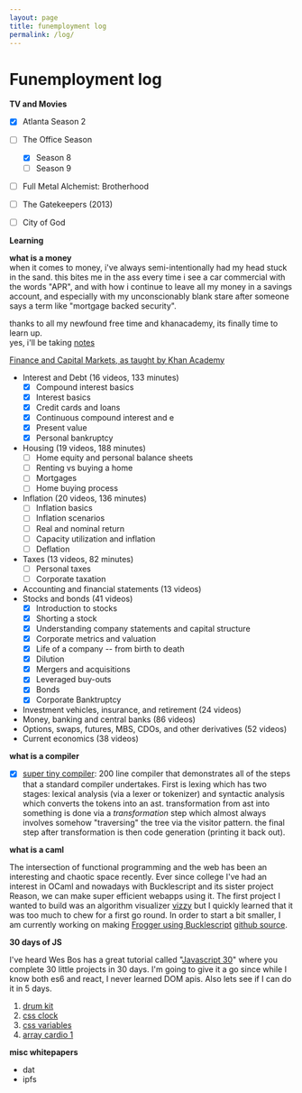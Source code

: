 ```yaml
---
layout: page
title: funemployment log
permalink: /log/
---
```


# Funemployment log

**TV and Movies**

* [x] Atlanta Season 2

* [ ] The Office Season

  * [x] Season 8
  * [ ] Season 9

* [ ] Full Metal Alchemist: Brotherhood

* [ ] The Gatekeepers (2013)

* [ ] City of God

**Learning**

**what is a money**<br>
when it comes to money, i've always semi-intentionally had my head stuck in the sand.
this bites me in the ass every time i see a car commercial with the words "APR", and with how i continue to leave all my money in a savings account, and especially with my unconscionably blank stare after someone says a term like "mortgage backed security".

thanks to all my newfound free time and khanacademy, its finally time to learn up. <br>
yes, i'll be taking [notes](/finance-notes)

[Finance and Capital Markets, as taught by Khan Academy](https://www.khanacademy.org/economics-finance-domain/core-finance)

* Interest and Debt (16 videos, 133 minutes)
  * [x] Compound interest basics
  * [x] Interest basics
  * [x] Credit cards and loans
  * [x] Continuous compound interest and e
  * [x] Present value
  * [x] Personal bankruptcy
* Housing (19 videos, 188 minutes)
  * [ ] Home equity and personal balance sheets
  * [ ] Renting vs buying a home
  * [ ] Mortgages
  * [ ] Home buying process
* Inflation (20 videos, 136 minutes)
  * [ ] Inflation basics
  * [ ] Inflation scenarios
  * [ ] Real and nominal return
  * [ ] Capacity utilization and inflation
  * [ ] Deflation
* Taxes (13 videos, 82 minutes)
  * [ ] Personal taxes
  * [ ] Corporate taxation
* Accounting and financial statements (13 videos)
* Stocks and bonds (41 videos)
  * [x] Introduction to stocks
  * [x] Shorting a stock
  * [x] Understanding company statements and capital structure
  * [x] Corporate metrics and valuation
  * [x] Life of a company -- from birth to death
  * [x] Dilution
  * [x] Mergers and acquisitions
  * [x] Leveraged buy-outs
  * [x] Bonds
  * [x] Corporate Banktruptcy
* Investment vehicles, insurance, and retirement (24 videos)
* Money, banking and central banks (86 videos)
* Options, swaps, futures, MBS, CDOs, and other derivatives (52 videos)
* Current economics (38 videos)

**what is a compiler**

* [x] [super tiny compiler](https://github.com/jamiebuilds/the-super-tiny-compiler): 200 line compiler that demonstrates all of the steps that a standard compiler undertakes. First is lexing which has two stages: lexical analysis (via a lexer or tokenizer) and syntactic analysis which converts the tokens into an ast. transformation from ast into something is done via a _transformation_ step which almost always involves somehow "traversing" the tree via the visitor pattern. the final step after transformation is then code generation (printing it back out).

**what is a caml**

The intersection of functional programming and the web has been an interesting and chaotic space recently. Ever since college I've had an interest in OCaml and nowadays with Bucklescript and its sister project Reason, we can make super efficient webapps using it. The first project I wanted to build was an algorithm visualizer [vizzy](https://github.com/samouri/vizzy) but I quickly learned that it was too much to chew for a first go round. In order to start a bit smaller, I am currently working on making [Frogger using Bucklescript](/bucklefrog) [github source](https://github.com/FriteGames/buckle-frogger).

**30 days of JS**

I've heard Wes Bos has a great tutorial called "[Javascript 30](https://javascript30.com/)" where you complete 30 little projects in 30 days. I'm going to give it a go since while I know both es6 and react, I never learned DOM apis. Also lets see if I can do it in 5 days.

1.  [drum kit](/js30/1)
1.  [css clock](/js30/2)
1.  [css variables](/js30/3)
1.  [array cardio 1](/js30/4)

**misc whitepapers**

* dat
* ipfs
